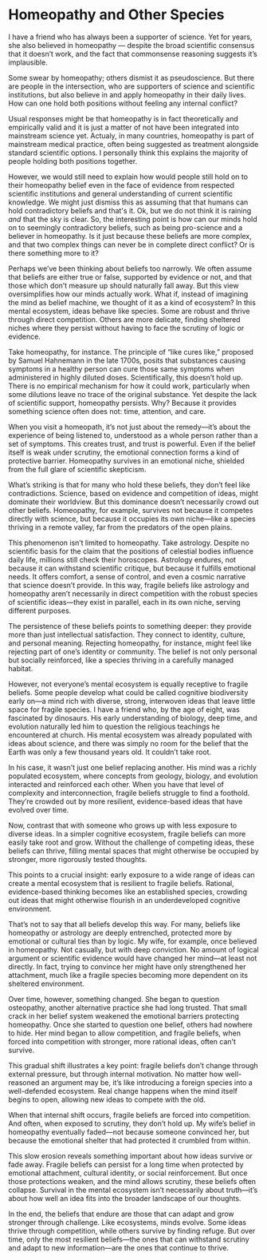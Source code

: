 # Homeopathy and Other Species

I have a friend who has always been a supporter of science. Yet for years, she also believed in homeopathy — despite the broad scientific consensus that it doesn’t work, and the fact that commonsense reasoning suggests it’s implausible.


Some swear by homeopathy; others dismist it as pseudoscience.
But there are people in the intersection, who are supporters of science and scientific institutions, but also believe in and apply homeopathy in their daily lives.
How can one hold both positions without feeling any internal conflict?

Usual responses might be that homeopathy is in fact theoretically and empirically valid and it is just a matter of not have been integrated into mainstream science yet.
Actualy, in many countries, homeopathy is part of mainstream medical practice, often being suggested as treatment alongside standard scientific options.
I personally think this explains the majority of people holding both positions together.

However, we would still need to explain how would people still hold on to their homeopathy belief even in the face of evidence from respected scientific institutions and general understanding of current scientific knowledge. 
We might just dismiss this as assuming that that humans can hold contradictory beliefs and that's it.
Ok, but we do not think it is raining _and_ that the sky is clear.
So, the interesting point is how can our minds hold on to seemingly contradictory beliefs, such as being pro-science and a believer in homeopathy.
Is it just because these beliefs are more complex, and that two complex things can never be in complete direct conflict? Or is there something more to it?

Perhaps we’ve been thinking about beliefs too narrowly. We often assume that beliefs are either true or false, supported by evidence or not, and that those which don’t measure up should naturally fall away. But this view oversimplifies how our minds actually work. What if, instead of imagining the mind as belief machine, we thought of it as a kind of ecosystem? In this mental ecosystem, ideas behave like species. Some are robust and thrive through direct competition. Others are more delicate, finding sheltered niches where they persist without having to face the scrutiny of logic or evidence.

Take homeopathy, for instance. The principle of “like cures like,” proposed by Samuel Hahnemann in the late 1700s, posits that substances causing symptoms in a healthy person can cure those same symptoms when administered in highly diluted doses. Scientifically, this doesn’t hold up. There is no empirical mechanism for how it could work, particularly when some dilutions leave no trace of the original substance. Yet despite the lack of scientific support, homeopathy persists. Why? Because it provides something science often does not: time, attention, and care.

When you visit a homeopath, it’s not just about the remedy—it’s about the experience of being listened to, understood as a whole person rather than a set of symptoms. This creates trust, and trust is powerful. Even if the belief itself is weak under scrutiny, the emotional connection forms a kind of protective barrier. Homeopathy survives in an emotional niche, shielded from the full glare of scientific skepticism.

What’s striking is that for many who hold these beliefs, they don’t feel like contradictions. Science, based on evidence and competition of ideas, might dominate their worldview. But this dominance doesn’t necessarily crowd out other beliefs. Homeopathy, for example, survives not because it competes directly with science, but because it occupies its own niche—like a species thriving in a remote valley, far from the predators of the open plains.

This phenomenon isn’t limited to homeopathy. Take astrology. Despite no scientific basis for the claim that the positions of celestial bodies influence daily life, millions still check their horoscopes. Astrology endures, not because it can withstand scientific critique, but because it fulfills emotional needs. It offers comfort, a sense of control, and even a cosmic narrative that science doesn’t provide. In this way, fragile beliefs like astrology and homeopathy aren’t necessarily in direct competition with the robust species of scientific ideas—they exist in parallel, each in its own niche, serving different purposes.

The persistence of these beliefs points to something deeper: they provide more than just intellectual satisfaction. They connect to identity, culture, and personal meaning. Rejecting homeopathy, for instance, might feel like rejecting part of one’s identity or community. The belief is not only personal but socially reinforced, like a species thriving in a carefully managed habitat.

However, not everyone’s mental ecosystem is equally receptive to fragile beliefs. Some people develop what could be called cognitive biodiversity early on—a mind rich with diverse, strong, interwoven ideas that leave little space for fragile species. I have a friend who, by the age of eight, was fascinated by dinosaurs. His early understanding of biology, deep time, and evolution naturally led him to question the religious teachings he encountered at church. His mental ecosystem was already populated with ideas about science, and there was simply no room for the belief that the Earth was only a few thousand years old. It couldn’t take root.

In his case, it wasn’t just one belief replacing another. His mind was a richly populated ecosystem, where concepts from geology, biology, and evolution interacted and reinforced each other. When you have that level of complexity and interconnection, fragile beliefs struggle to find a foothold. They’re crowded out by more resilient, evidence-based ideas that have evolved over time.

Now, contrast that with someone who grows up with less exposure to diverse ideas. In a simpler cognitive ecosystem, fragile beliefs can more easily take root and grow. Without the challenge of competing ideas, these beliefs can thrive, filling mental spaces that might otherwise be occupied by stronger, more rigorously tested thoughts.

This points to a crucial insight: early exposure to a wide range of ideas can create a mental ecosystem that is resilient to fragile beliefs. Rational, evidence-based thinking becomes like an established species, crowding out ideas that might otherwise flourish in an underdeveloped cognitive environment.

That’s not to say that all beliefs develop this way. For many, beliefs like homeopathy or astrology are deeply entrenched, protected more by emotional or cultural ties than by logic. My wife, for example, once believed in homeopathy. Not casually, but with deep conviction. No amount of logical argument or scientific evidence would have changed her mind—at least not directly. In fact, trying to convince her might have only strengthened her attachment, much like a fragile species becoming more dependent on its sheltered environment.

Over time, however, something changed. She began to question osteopathy, another alternative practice she had long trusted. That small crack in her belief system weakened the emotional barriers protecting homeopathy. Once she started to question one belief, others had nowhere to hide. Her mind began to allow competition, and fragile beliefs, when forced into competition with stronger, more rational ideas, often can’t survive.

This gradual shift illustrates a key point: fragile beliefs don’t change through external pressure, but through internal motivation. No matter how well-reasoned an argument may be, it’s like introducing a foreign species into a well-defended ecosystem. Real change happens when the mind itself begins to open, allowing new ideas to compete with the old.

When that internal shift occurs, fragile beliefs are forced into competition. And often, when exposed to scrutiny, they don’t hold up. My wife’s belief in homeopathy eventually faded—not because someone convinced her, but because the emotional shelter that had protected it crumbled from within.

This slow erosion reveals something important about how ideas survive or fade away. Fragile beliefs can persist for a long time when protected by emotional attachment, cultural identity, or social reinforcement. But once those protections weaken, and the mind allows scrutiny, these beliefs often collapse. Survival in the mental ecosystem isn’t necessarily about truth—it’s about how well an idea fits into the broader landscape of our thoughts.

In the end, the beliefs that endure are those that can adapt and grow stronger through challenge. Like ecosystems, minds evolve. Some ideas thrive through competition, while others survive by finding refuge. But over time, only the most resilient beliefs—the ones that can withstand scrutiny and adapt to new information—are the ones that continue to thrive.
